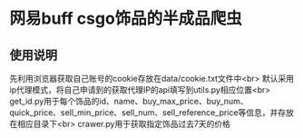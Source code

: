 网易buff csgo饰品的半成品爬虫
===========================
使用说明
-------
先利用浏览器获取自己账号的cookie存放在data/cookie.txt文件中\<br> 
默认采用ip代理模式，将自己申请到的获取代理IP的api填写到utils.py相应位置\<br> 
get_id.py用于每个饰品的id、name、buy_max_price、buy_num、quick_price、sell_min_price、sell_num、sell_reference_price等信息，并存放在相应目录下\<br> 
crawer.py用于获取指定饰品过去7天的价格
